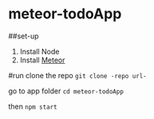 # meteor-todoApp

##set-up
1. Install Node
2. Install [Meteor](https://www.meteor.com/install)

#run
clone the repo `git clone -repo url-`

go to app folder `cd meteor-todoApp`

then `npm start`
